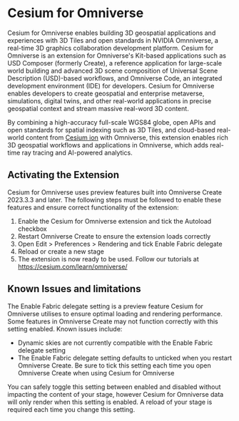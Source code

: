 # Cesium for Omniverse

Cesium for Omniverse enables building 3D geospatial applications and experiences with 3D Tiles and open standards in NVIDIA Omnniverse, a real-time 3D graphics collaboration development platform. Cesium for Omniverse is an extension for Omniverse's Kit-based applications such as USD Composer (formerly Create), a reference application for large-scale world building and advanced 3D scene composition of Universal Scene Description (USD)-based workflows, and Omniverse Code, an integrated development environment (IDE) for developers. Cesium for Omniverse enables developers to create geospatial and enterprise metaverse, simulations, digital twins, and other real-world applications in precise geospatial context and stream massive real-word 3D content.

By combining a high-accuracy full-scale WGS84 globe, open APIs and open standards for spatial indexing such as 3D Tiles, and cloud-based real-world content from [Cesium ion](https://cesium.com/cesium-ion) with Omniverse, this extension enables rich 3D geospatial workflows and applications in Omniverse, which adds real-time ray tracing and AI-powered analytics.

## Activating the Extension

Cesium for Omniverse uses preview features built into Omniverse Create 2023.3.3 and later.  The following steps must be followed to enable these features and ensure correct functionality of the extension:

1. Enable the Cesium for Omniverse extension and tick the Autoload checkbox
2. Restart Omniverse Create to ensure the extension loads correctly
3. Open Edit > Preferences > Rendering and tick Enable Fabric delegate
4. Reload or create a new stage
5. The extension is now ready to be used. Follow our tutorials at https://cesium.com/learn/omniverse/

## Known Issues and limitations

The Enable Fabric delegate setting is a preview feature Cesium for Omniverse utilises to ensure optimal loading and rendering performance.  Some features in Omniverse Create may not function correctly with this setting enabled.  Known issues include:

- Dynamic skies are not currently compatible with the Enable Fabric delegate setting
- The Enable Fabric delegate setting defaults to unticked when you restart Omniverse Create.  Be sure to tick this setting each time you open Omniverse Create when using Cesium for Omniverse

You can safely toggle this setting between enabled and disabled without impacting the content of your stage, however Cesium for Omniverse data will only render when this setting is enabled.  A reload of your stage is required each time you change this setting.